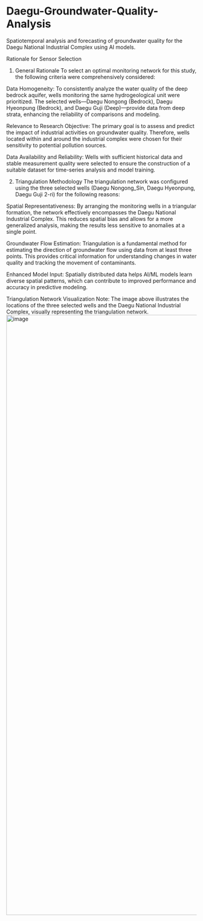 # Daegu-Groundwater-Quality-Analysis
Spatiotemporal analysis and forecasting of groundwater quality for the Daegu National Industrial Complex using AI models.

Rationale for Sensor Selection
1. General Rationale
To select an optimal monitoring network for this study, the following criteria were comprehensively considered:

Data Homogeneity: To consistently analyze the water quality of the deep bedrock aquifer, wells monitoring the same hydrogeological unit were prioritized. The selected wells—Daegu Nongong (Bedrock), Daegu Hyeonpung (Bedrock), and Daegu Guji (Deep)—provide data from deep strata, enhancing the reliability of comparisons and modeling.

Relevance to Research Objective: The primary goal is to assess and predict the impact of industrial activities on groundwater quality. Therefore, wells located within and around the industrial complex were chosen for their sensitivity to potential pollution sources.

Data Availability and Reliability: Wells with sufficient historical data and stable measurement quality were selected to ensure the construction of a suitable dataset for time-series analysis and model training.

2. Triangulation Methodology
The triangulation network was configured using the three selected wells (Daegu Nongong_Sin, Daegu Hyeonpung, Daegu Guji 2-ri) for the following reasons:

Spatial Representativeness: By arranging the monitoring wells in a triangular formation, the network effectively encompasses the Daegu National Industrial Complex. This reduces spatial bias and allows for a more generalized analysis, making the results less sensitive to anomalies at a single point.

Groundwater Flow Estimation: Triangulation is a fundamental method for estimating the direction of groundwater flow using data from at least three points. This provides critical information for understanding changes in water quality and tracking the movement of contaminants.

Enhanced Model Input: Spatially distributed data helps AI/ML models learn diverse spatial patterns, which can contribute to improved performance and accuracy in predictive modeling.

Triangulation Network Visualization
Note: The image above illustrates the locations of the three selected wells and the Daegu National Industrial Complex, visually representing the triangulation network. 
<img width="1223" height="1590" alt="image" src="https://github.com/user-attachments/assets/2bc50d4c-6b95-4f0d-8a9e-36837a566797" />
